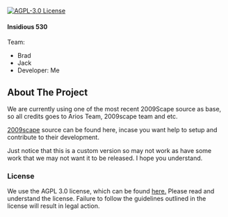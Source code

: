 [![AGPL-3.0 License][license-shield]][license-url]  

#### Insidious 530

Team:
* Brad
* Jack
* Developer: Me

## About The Project

We are currently using one of the most recent 2009Scape source as base, so all credits 
goes to Arios Team, 2009scape team and etc.

<a href="https://github.com/2009scape/2009Scape">2009scape</a> source can be found here, incase you want help to setup and contribute to their development.

Just notice that this is a custom version so may not work as have some work that we may not want it to be released. I hope you understand.

### License

We use the AGPL 3.0 license, which can be found <a href="https://www.gnu.org/licenses/agpl-3.0.en.html">here.</a> Please read and understand the license. Failure to follow the guidelines outlined in the license will result in legal action.


[license-shield]: https://img.shields.io/badge/license-AGPL--3.0-informational
[license-url]: https://www.gnu.org/licenses/agpl-3.0.en.html
